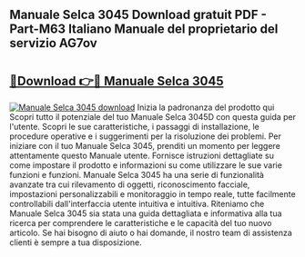 ## Manuale Selca 3045 Download gratuit PDF - Part-M63 Italiano Manuale del proprietario del servizio AG7ov

# <h2><a href="http://dfgrheb.blite.top/?on=Manuale+Selca+3045">🔗Download 👉🔴 Manuale Selca 3045</a></h2>

[![Manuale Selca 3045 download](https://i.imgur.com/lujVjoI.png)](http://dfgrheb.blite.top/?on=Manuale+Selca+3045)
Inizia la padronanza del prodotto qui Scopri tutto il potenziale del tuo Manuale Selca 3045D con questa guida per l'utente. Scopri le sue caratteristiche, i passaggi di installazione, le procedure operative e i suggerimenti per la risoluzione dei problemi. Per iniziare con il tuo Manuale Selca 3045, prenditi un momento per leggere attentamente questo Manuale utente. Fornisce istruzioni dettagliate su come impostare il prodotto e informazioni su come utilizzare le sue varie funzioni e funzioni. Manuale Selca 3045 ha una serie di funzionalità avanzate tra cui rilevamento di oggetti, riconoscimento facciale, impostazioni personalizzabili e monitoraggio in tempo reale, tutte facilmente controllabili dall'interfaccia utente intuitiva e intuitiva. Riteniamo che Manuale Selca 3045 sia stata una guida dettagliata e informativa alla tua ricerca per comprendere le caratteristiche e le capacità del tuo nuovo articolo. Se hai bisogno di aiuto o hai domande, il nostro team di assistenza clienti è sempre a tua disposizione.
